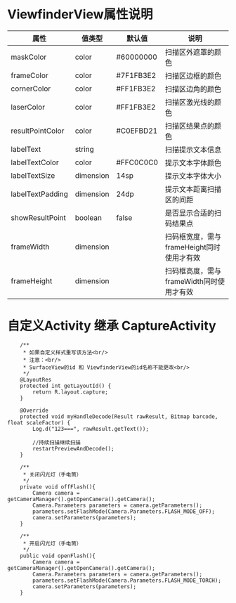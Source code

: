 # ViewfinderView属性说明

| 属性             | 值类型    | 默认值    | 说明                                      |
| ---------------- | --------- | --------- | ----------------------------------------- |
| maskColor        | color     | #60000000 | 扫描区外遮罩的颜色                        |
| frameColor       | color     | #7F1FB3E2 | 扫描区边框的颜色                          |
| cornerColor      | color     | #FF1FB3E2 | 扫描区边角的颜色                          |
| laserColor       | color     | #FF1FB3E2 | 扫描区激光线的颜色                        |
| resultPointColor | color     | #C0EFBD21 | 扫描区结果点的颜色                        |
| labelText        | string    |           | 扫描提示文本信息                          |
| labelTextColor   | color     | #FFC0C0C0 | 提示文本字体颜色                          |
| labelTextSize    | dimension | 14sp      | 提示文本字体大小                          |
| labelTextPadding | dimension | 24dp      | 提示文本距离扫描区的间距                  |
| showResultPoint  | boolean   | false     | 是否显示合适的扫码结果点                  |
| frameWidth       | dimension |           | 扫码框宽度，需与frameHeight同时使用才有效 |
| frameHeight      | dimension |           | 扫码框高度，需与frameWidth同时使用才有效  |

# 自定义Activity 继承 CaptureActivity

```
    /**
     * 如果自定义样式重写该方法<br/>
     * 注意：<br/>
     * SurfaceView的id 和 ViewfinderView的id名称不能更改<br/>
     */
    @LayoutRes
    protected int getLayoutId() {
        return R.layout.capture;
    }

    @Override
    protected void myHandleDecode(Result rawResult, Bitmap barcode, float scaleFactor) {
        Log.d("123===", rawResult.getText());

        //持续扫描继续扫描
        restartPreviewAndDecode();
    }

    /**
     * 关闭闪光灯（手电筒）
     */
    private void offFlash(){
        Camera camera = getCameraManager().getOpenCamera().getCamera();
        Camera.Parameters parameters = camera.getParameters();
        parameters.setFlashMode(Camera.Parameters.FLASH_MODE_OFF);
        camera.setParameters(parameters);
    }

    /**
     * 开启闪光灯（手电筒）
     */
    public void openFlash(){
        Camera camera = getCameraManager().getOpenCamera().getCamera();
        Camera.Parameters parameters = camera.getParameters();
        parameters.setFlashMode(Camera.Parameters.FLASH_MODE_TORCH);
        camera.setParameters(parameters);
    }
```